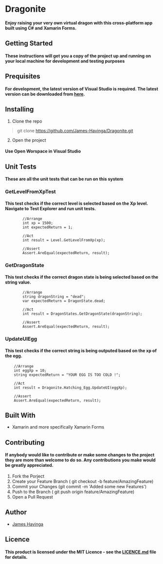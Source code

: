 <!-- Headings -->
# Dragonite
#### Enjoy raising your very own virtual dragon with this cross-platform app built using C# and Xamarin Forms.


## Getting Started
#### These instructions will get you a copy of the project up and running on your local machine for development and testing purposes

## Prequisites
#### For development, the latest version of Visual Studio is required. The latest version can be downloaded from [here](https://visualstudio.microsoft.com/downloads/).

## Installing 
1. Clone the repo
> git clone https://github.com/James-Havinga/Dragonite.git

2. Open the project
#### Use Open Worspace in Visual Studio

## Unit Tests
#### These are all the unit tests that can be run on this system

### GetLevelFromXpTest
#### This test checks if the correct level is selected based on the Xp level. Navigate to Test Explorer and run unit tests.

            //Arrange   
            int xp = 1500;
            int expectedReturn = 1;

            //Act
            int result = Level.GetLevelFromXp(xp);

            //Assert
            Assert.AreEqual(expectedReturn, result);
        
### GetDragonState
#### This test checks if the correct dragon state is being selected based on the string value.
            //Arrange   
            string dragonString = "dead";
            var expectedReturn = DragonState.dead;

            //Act
            int result = DragonStates.GetDragonState(dragonString);

            //Assert
            Assert.AreEqual(expectedReturn, result);

### UpdateUIEgg
#### This test checks if the correct string is being outputed based on the xp of the egg.
        //Arrange   
        int eggXp = 10;
        string expectedReturn = "YOUR EGG IS TOO COLD !";

        //Act
        int result = Dragonite.Hatching_Egg.UpdateUI(eggXp);

        //Assert
        Assert.AreEqual(expectedReturn, result);

## Built With
* Xamarin and more specifically Xamarin Forms

## Contributing 
#### If anybody would like to contribute or make some changes to the project they are more than welcome to do so. Any contributions you make would be greatly appreciated.

1. Fork the Porject
2. Create your Feature Branch ( git checkout -b feature/AmazingFeature)
3. Commit your Changes (git commit -m 'Added some new Features')
4. Push to the Branch ( git push origin feature/AmazingFeature)
5. Open a Pull Request

## Author

* [James Havinga](https://github.com/James-Havinga)

## Licence
#### This product is licensed under the MIT Licence - see the [LICENCE.md](https://github.com/James-Havinga/Dragonite/pull/1/commits/e211e30e9809e9422e0149128e9c22899b4b49c6) file for details.
